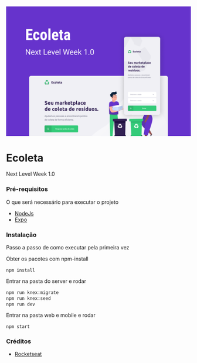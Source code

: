 ![Ecoleta](ecoleta.png?raw=true "Ecoleta")
# Ecoleta 

Next Level Week 1.0

### Pré-requisitos

O que será necessário para executar o projeto

* [NodeJs](https://nodejs.org/en/download/)
* [Expo](https://docs.expo.io/)

### Instalação

Passo a passo de como executar pela primeira vez

Obter os pacotes com npm-install
```
npm install
```

Entrar na pasta do server e rodar
```
npm run knex:migrate
npm run knex:seed
npm run dev
```

Entrar na pasta web e mobile e rodar
```
npm start
```

### Créditos
* [Rocketseat](https://rocketseat.com.br/)
